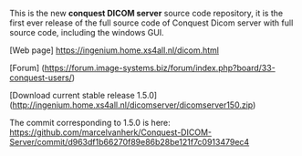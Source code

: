 This is the new **conquest DICOM server** source code repository, it is the first ever release of the full source code of Conquest Dicom server with full source code, including the windows GUI.

[Web page] https://ingenium.home.xs4all.nl/dicom.html

[Forum] (https://forum.image-systems.biz/forum/index.php?board/33-conquest-users/)

[Download current stable release 1.5.0] (http://ingenium.home.xs4all.nl/dicomserver/dicomserver150.zip)

The commit corresponding to 1.5.0 is here: https://github.com/marcelvanherk/Conquest-DICOM-Server/commit/d963df1b66270f89e86b28be121f7c0913479ec4
